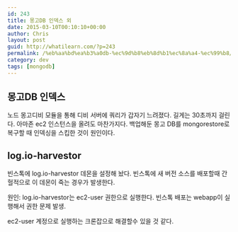 ```yaml
---
id: 243
title: 몽고DB 인덱스 외
date: 2015-03-10T00:10:10+00:00
author: Chris
layout: post
guid: http://whatilearn.com/?p=243
permalink: /%eb%aa%bd%ea%b3%a0db-%ec%9d%b8%eb%8d%b1%ec%8a%a4-%ec%99%b8/
category: dev
tags: [mongodb]
---
```


<h2>몽고DB 인덱스</h2>

노드 몽고디비 모듈을 통해 디비 서버에 쿼리가 갑자기 느려졌다. 길게는 30초까지 걸린다. 아마존 ec2 인스턴스을 올려도 마찬가지다. 백업해둔 몽고 DB를 mongorestore로 복구할 때 인덱싱을 스킵한 것이 원인이다.

<h2>log.io-harvestor</h2>

빈스톡에 log.io-harvestor 데몬을 설정해 놨다. 빈스톡에 새 버전 소스를 배포할때 간헐적으로 이 데몬이 죽는 경우가 발생한다.

원인: log.io-harvestor는 ec2-user 권한으로 실행한다. 빈스톡 배포는 webapp이 실행해서 권한 문제 발생.

ec2-user 계정으로 실행하는 크론잡으로 해결할수 있을 것 같다.
